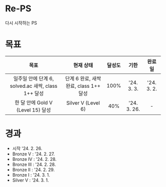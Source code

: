 # Re-PS

다시 시작하는 PS

# 목표

|                        목표                        |               현재 상태                | 달성도 |    기한     |   완료일   |
| :------------------------------------------------: | :------------------------------------: | :----: | :---------: | :--------: |
| 일주일 안에 단계 6, solved.ac 새싹, class 1++ 달성 | 단계 6 완료, 새싹 완료, class 1++ 달성 |  100%  | '24. 3. 3.  | '24. 3. 2. |
|         한 달 안에 Gold V (Level 15) 달성          |           Silver V (Level 6)           |  40%   | '24. 3. 26. |     -      |

# 경과

- 시작 '24. 2. 26.
- Bronze V : '24. 2. 27.
- Bronze IV : '24. 2. 28.
- Bronze III : '24. 2. 28.
- Bronze II : '24. 2. 29.
- Bronze I : '24. 3. 1.
- Silver V : '24. 3. 1.
